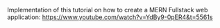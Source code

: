 Implementation of this tutorial on how to create a MERN Fullstack web application: 
https://www.youtube.com/watch?v=YdBy9-0pER4&t=5561s
